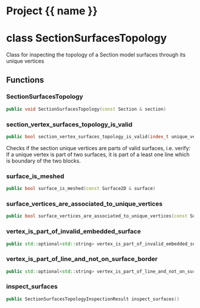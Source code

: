 <script setup>
import {useRoute} from 'vitepress'
const {path} = useRoute()
const tokens = path.split('/')
const words = tokens[2].split('-');
for (let i = 0; i < words.length; i++) {
    words[i] = words[i].charAt(0).toUpperCase() + words[i].slice(1);
    words[i] = words[i].replace('geode', 'Geode')
}
const name = words.join('-');
</script>
# Project {{ name }}

# class SectionSurfacesTopology


 Class for inspecting the topology of a Section model surfaces through its unique vertices



## Functions

### SectionSurfacesTopology

```cpp
public void SectionSurfacesTopology(const Section & section)
```


### section_vertex_surfaces_topology_is_valid

```cpp
public bool section_vertex_surfaces_topology_is_valid(index_t unique_vertex_index)
```


 Checks if the section unique vertices are parts of valid surfaces, i.e. verify: If a unique vertex is part of two surfaces, it is part of a least one line which is boundary of the two blocks.

### surface_is_meshed

```cpp
public bool surface_is_meshed(const Surface2D & surface)
```


### surface_vertices_are_associated_to_unique_vertices

```cpp
public bool surface_vertices_are_associated_to_unique_vertices(const Surface2D & surface)
```


### vertex_is_part_of_invalid_embedded_surface

```cpp
public std::optional<std::string> vertex_is_part_of_invalid_embedded_surface(index_t unique_vertex_index)
```


### vertex_is_part_of_line_and_not_on_surface_border

```cpp
public std::optional<std::string> vertex_is_part_of_line_and_not_on_surface_border(index_t unique_vertex_index)
```


### inspect_surfaces

```cpp
public SectionSurfacesTopologyInspectionResult inspect_surfaces()
```




